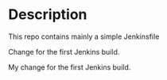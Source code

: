 # Description

This repo contains mainly a simple Jenkinsfile

Change for the first Jenkins build.

My change for the first Jenkins build.
